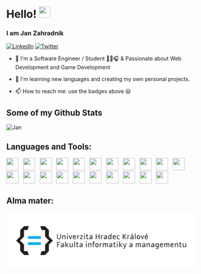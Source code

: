 # Hello! <img src="https://raw.githubusercontent.com/iampavangandhi/iampavangandhi/master/gifs/Hi.gif" width="30px" height="30px"></h2>

### I am Jan Zahradník

<a href="https://www.linkedin.com/in/jan-zahradník-782b58184/" target="_blank"><img src="https://img.shields.io/badge/LinkedIn-%230077B5.svg?&style=flat-square&logo=linkedin&logoColor=white" alt="LinkedIn"></a>
<a href="https://twitter.com/Honza_Zahradnik" target="_blank"><img src="https://img.shields.io/badge/-Twitter-1da1f2?style=flat-square&labelColor=1da1f2&logo=twitter&logoColor=white" alt="Twitter"></a>


- 🔭 I'm a Software Engineer / Student 👨‍💻🎧 & Passionate about Web Development and Game Development

- 🌱 I'm learning new languages and creating my own personal projects.

- 📫 How to reach me: use the badges above 😃


## Some of my Github Stats
 <p>
  <img alt=Jan Zahradnik's Github Stats" src="https://github-readme-stats.vercel.app/api?username=zahradjan&show_icons=true&theme=dark" />
<!--   <img alt="Jan Zahradnik's Most Used Languages" src="https://github-readme-stats.vercel.app/api/top-langs/?username=zahradjan&layout=compact" /> -->
  </p>


## Languages and Tools:
<p align="left" >
<img  height="32" width="32" src="https://cdn.jsdelivr.net/npm/simple-icons@v6/icons/windows.svg" />
 &nbsp;
<img height="32" width="32" src="https://cdn.jsdelivr.net/npm/simple-icons@v6/icons/linux.svg" />
  &nbsp;                                                                                             
<img height="32" width="32" src="https://cdn.jsdelivr.net/npm/simple-icons@v6/icons/ubuntu.svg" />
   &nbsp;                                                                                                
<img height="32" width="32" src="https://cdn.jsdelivr.net/npm/simple-icons@v6/icons/intellijidea.svg" />
    &nbsp;                                                                                                     
<img height="32" width="32" src="https://cdn.jsdelivr.net/npm/simple-icons@v6/icons/visualstudiocode.svg" />    
  &nbsp; 
<img height="32" width="32" src="https://cdn.jsdelivr.net/npm/simple-icons@v6/icons/html5.svg" />  
  &nbsp; 
<img height="32" width="32" src="https://cdn.jsdelivr.net/npm/simple-icons@v6/icons/css3.svg" />  
  &nbsp;                                                                                            
 <img height="32" width="32" src="https://cdn.jsdelivr.net/npm/simple-icons@v6/icons/javascript.svg" />
  &nbsp;  
  <img height="32" width="32" src="https://cdn.jsdelivr.net/npm/simple-icons@v6/icons/typescript.svg" />
&nbsp;  
<img height="32" width="32" src="https://cdn.jsdelivr.net/npm/simple-icons@v6/icons/jest.svg" />                                                                               
  &nbsp;  
<img height="32" width="32" src="https://cdn.jsdelivr.net/npm/simple-icons@v6/icons/react.svg" />                                                            
  &nbsp;  
 <img height="32" width="32" src="https://cdn.jsdelivr.net/npm/simple-icons@v6/icons/nodedotjs.svg" />
  &nbsp;  
<img height="32" width="32" src="https://cdn.jsdelivr.net/npm/simple-icons@v6/icons/mongodb.svg" />                                                                             
  &nbsp;                                                                                                
 <img height="32" width="32" src="https://cdn.jsdelivr.net/npm/simple-icons@v6/icons/flutter.svg" />
  &nbsp;  
  <img height="32" width="32" src="https://cdn.jsdelivr.net/npm/simple-icons@v6/icons/dart.svg" />
  &nbsp;  
<img height="32" width="32" src="https://cdn.jsdelivr.net/npm/simple-icons@v6/icons/docker.svg" />          
  &nbsp;  
  <img height="32" width="32" src="https://cdn.jsdelivr.net/npm/simple-icons@v6/icons/java.svg" />
  &nbsp;  
 <img height="32" width="32" src="https://cdn.jsdelivr.net/npm/simple-icons@v6/icons/gradle.svg" />                                                                               
  &nbsp;  
<img height="32" width="32" src="https://cdn.jsdelivr.net/npm/simple-icons@v6/icons/kotlin.svg" />
                                                                          &nbsp;  
<img height="32" width="32" src="https://cdn.jsdelivr.net/npm/simple-icons@v6/icons/csharp.svg" /> 
  &nbsp;  
<img height="32" width="32" src="https://cdn.jsdelivr.net/npm/simple-icons@v6/icons/unity.svg" />


<!--  <img src="https://i.giphy.com/media/IdyAQJVN2kVPNUrojM/200.webp" width="50">
<img src="https://camo.githubusercontent.com/0524ee6badbfa9cef06a76dc8b494d108bc47365/68747470733a2f2f692e67696665722e636f6d2f6f726967696e2f64622f64623363623235386539626262373863353835316130303037343265353436385f773230302e676966" width="50">
<img src="https://dashboard.snapcraft.io/site_media/appmedia/2017/11/icon_CE_256_2Qe5uEl.png" width="50">
<img src="https://cdn.app.compendium.com/uploads/user/e7c690e8-6ff9-102a-ac6d-e4aebca50425/f4a5b21d-66fa-4885-92bf-c4e81c06d916/Image/e5eee315a17de0d7f56117077eb71fa9/mongo.png" width="50">
<img src="https://media3.giphy.com/media/kdFc8fubgS31b8DsVu/giphy.webp" width="50">
<img src="https://i.giphy.com/media/eNAsjO55tPbgaor7ma/200w.webp" width="50">
<img src="https://www.vectorlogo.zone/logos/flutterio/flutterio-icon.svg" width="50">
<img src="https://media3.giphy.com/media/ln7z2eWriiQAllfVcn/200w.webp" width="50">
<img src="https://upload.wikimedia.org/wikipedia/commons/thumb/4/4c/Typescript_logo_2020.svg/1200px-Typescript_logo_2020.svg.png" width="50">
<img src="https://www.logigroup.ma/images/modules/technologies/dev/developpement_java_maroc.gif" width="100">
<img src="https://programmersought.com/images/897/7fa5e03ded9c3286bff2a5f1f773ab51.gif" width="50">
<img src="https://mir-s3-cdn-cf.behance.net/project_modules/max_1200/622ca052071761.59034e74abb36.gif" width="50">
<img src="https://upload.wikimedia.org/wikipedia/commons/thumb/3/36/Groovy-logo.svg/445px-Groovy-logo.svg.png" width="100"> -->
</p>

## Alma mater:
<img alt="Bachelor Degree" src="https://raw.githubusercontent.com/ocasusMaximus/ocasusMaximus/master/school.png" width="500"/> 




